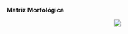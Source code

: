 **Matriz Morfológica**
<p align="center">
  <img src="https://github.com/aquinoestoyxd/FD-Grupo2/blob/main/Imágenes/WhatsApp%20Image%202025-06-19%20at%2012.51.33.jpeg?raw=true"Imagen 1"
</p>
